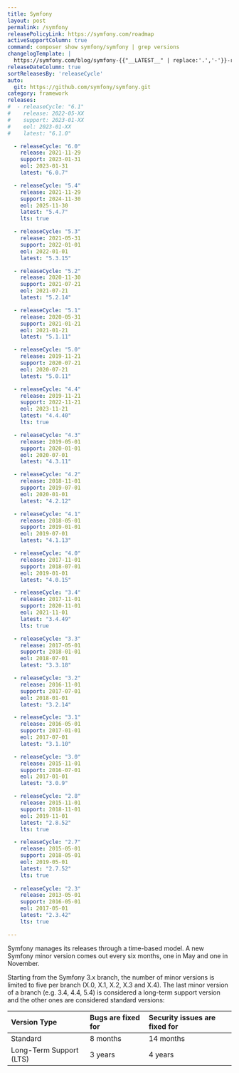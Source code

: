 ```yaml
---
title: Symfony
layout: post
permalink: /symfony
releasePolicyLink: https://symfony.com/roadmap
activeSupportColumn: true
command: composer show symfony/symfony | grep versions
changelogTemplate: |
  https://symfony.com/blog/symfony-{{"__LATEST__" | replace:'.','-'}}-released
releaseDateColumn: true
sortReleasesBy: 'releaseCycle'
auto:
  git: https://github.com/symfony/symfony.git
category: framework
releases:
#  - releaseCycle: "6.1"
#    release: 2022-05-XX
#    support: 2023-01-XX
#    eol: 2023-01-XX
#    latest: "6.1.0"

  - releaseCycle: "6.0"
    release: 2021-11-29
    support: 2023-01-31
    eol: 2023-01-31
    latest: "6.0.7"

  - releaseCycle: "5.4"
    release: 2021-11-29
    support: 2024-11-30
    eol: 2025-11-30
    latest: "5.4.7"
    lts: true

  - releaseCycle: "5.3"
    release: 2021-05-31
    support: 2022-01-01
    eol: 2022-01-01
    latest: "5.3.15"

  - releaseCycle: "5.2"
    release: 2020-11-30
    support: 2021-07-21
    eol: 2021-07-21
    latest: "5.2.14"

  - releaseCycle: "5.1"
    release: 2020-05-31
    support: 2021-01-21
    eol: 2021-01-21
    latest: "5.1.11"

  - releaseCycle: "5.0"
    release: 2019-11-21
    support: 2020-07-21
    eol: 2020-07-21
    latest: "5.0.11"

  - releaseCycle: "4.4"
    release: 2019-11-21
    support: 2022-11-21
    eol: 2023-11-21
    latest: "4.4.40"
    lts: true

  - releaseCycle: "4.3"
    release: 2019-05-01
    support: 2020-01-01
    eol: 2020-07-01
    latest: "4.3.11"

  - releaseCycle: "4.2"
    release: 2018-11-01
    support: 2019-07-01
    eol: 2020-01-01
    latest: "4.2.12"

  - releaseCycle: "4.1"
    release: 2018-05-01
    support: 2019-01-01
    eol: 2019-07-01
    latest: "4.1.13"

  - releaseCycle: "4.0"
    release: 2017-11-01
    support: 2018-07-01
    eol: 2019-01-01
    latest: "4.0.15"

  - releaseCycle: "3.4"
    release: 2017-11-01
    support: 2020-11-01
    eol: 2021-11-01
    latest: "3.4.49"
    lts: true

  - releaseCycle: "3.3"
    release: 2017-05-01
    support: 2018-01-01
    eol: 2018-07-01
    latest: "3.3.18"

  - releaseCycle: "3.2"
    release: 2016-11-01
    support: 2017-07-01
    eol: 2018-01-01
    latest: "3.2.14"

  - releaseCycle: "3.1"
    release: 2016-05-01
    support: 2017-01-01
    eol: 2017-07-01
    latest: "3.1.10"

  - releaseCycle: "3.0"
    release: 2015-11-01
    support: 2016-07-01
    eol: 2017-01-01
    latest: "3.0.9"

  - releaseCycle: "2.8"
    release: 2015-11-01
    support: 2018-11-01
    eol: 2019-11-01
    latest: "2.8.52"
    lts: true

  - releaseCycle: "2.7"
    release: 2015-05-01
    support: 2018-05-01
    eol: 2019-05-01
    latest: "2.7.52"
    lts: true
 
  - releaseCycle: "2.3"
    release: 2013-05-01
    support: 2016-05-01
    eol: 2017-05-01
    latest: "2.3.42"
    lts: true

---
```


Symfony manages its releases through a time-based model. A new Symfony minor version comes out every six months, one in May and one in November.

Starting from the Symfony 3.x branch, the number of minor versions is limited to five per branch (X.0, X.1, X.2, X.3 and X.4). The last minor version of a branch (e.g. 3.4, 4.4, 5.4) is considered a long-term support version and the other ones are considered standard versions:

| Version Type            | Bugs are fixed for | Security issues are fixed for |
| :---------------------- | :----------------- | :---------------------------- |
| Standard                | 8 months           | 14 months                     |
| Long-Term Support (LTS) | 3 years            | 4 years                       |
